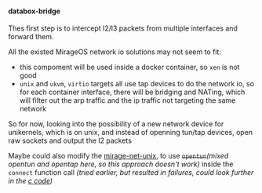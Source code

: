 #### databox-bridge

Thes first step is to intercept l2/l3 packets from multiple interfaces and forward them.

All the existed MirageOS network io solutions may not seem to fit:

  - this compoment will be used inside a docker container, so `xen` is not good
  - `unix` and `ukvm`, `virtio` targets all use tap devices to do the network io, so for each container interface, there will be bridging and NATing, which will filter out the arp traffic and the ip traffic not targeting the same network

So for now, looking into the possibility of a new network device for unikernels, which is on unix, and instead of openning tun/tap devices, open raw sockets and output the l2 packets

Maybe could also modify the [mirage-net-unix](https://github.com/mirage/mirage-net-unix/blob/master/src/netif.ml#L58), to use <del>`opentun`</del>*(mixed opentun and opentap here, so this approach doesn't work)* inside the `connect` function call *(tried earlier, but resulted in failures, could look further in the [c code](https://github.com/mirage/ocaml-tuntap/blob/master/lib/tuntap_stubs.c#L73))*
